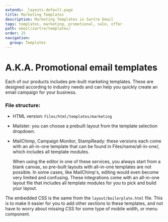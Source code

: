 ```yaml
---
extends: _layouts.default.page
title: Marketing Templates
description: Marketing Templates in Sartre Email
tags: templates, marketing, promotional, sale, offer
path: email/sartre/templates/
order: 25
navigation:
  group: Templates
---
```


# A.K.A. Promotional email templates

Each of our products includes pre-built marketing templates. These are designed according to industry needs and can help you quickly create an email campaign for your business.

### File structure:

- HTML version: `Files/html/templates/marketing`
- Mailster: you can choose a prebuilt layout from the template selection dropdown.
- MailChimp, Campaign Monitor, StampReady: these versions each come with an all-in-one template that can be found in Files/name/all-in-one/, which includes all template modules.

    When using the editor in one of these services, you always start from a blank canvas, so pre-built layouts with all-in-one templates are not possible. In some cases, like MailChimp's, editing would even become very limited and confusing. These integrations come with an all-in-one layout file that includes all template modules for you to pick and build your layout.

The embedded CSS is the same from the `layout/boilerplate.html` file. This is to make it easier for you to add other sections to these templates, and not have to worry about missing CSS for some type of mobile width, or menu component.
